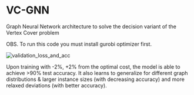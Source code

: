 # VC-GNN
Graph Neural Network architecture to solve the decision variant of the Vertex Cover problem

OBS. To run this code you must install gurobi optimizer first.

![validation_loss_and_acc](https://github.com/user-attachments/assets/e816b725-e1dc-4230-9473-f75d816e70b5)


Upon training with -2%, +2% from the optimal cost, the model is able to achieve >90% test accuracy. It also learns to generalize for different graph distributions & larger instance sizes (with decreasing accuracy) and more relaxed deviations (with better accuracy).
